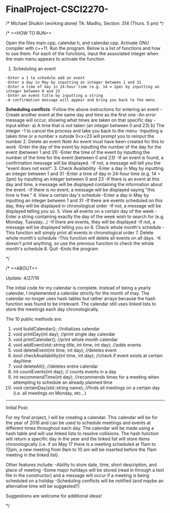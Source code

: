 # FinalProject-CSCI2270-

/* Michael Shulkin (working alone)
  TA: Madhu, Section: 314 (Thurs. 5 pm)
*/

/*  ==HOW TO RUN==

Open the files main.cpp, calendar.h, and calendar.cpp. Activate GNU compiler with c++11. Run the program. Below is a list of functions and how to use them. For each of the functions, input the associated integer when the main menu appears to activate the function.
  1. Scheduling an event
  
    -Enter a 1 to schedule add an event
    -Enter a day in May by inputting an integer between 1 and 31
    -Enter a time of day in 24-hour time (e.g. 14 = 2pm) by inputting an integer between 0 and 23
    -Enter an event title by inputting a string
    -A confirmation message will appear and bring you back to the menu
  **Scheduling conflicts**
    -Follow the above instructions for entering an event
    -Create another event at the same day and time as the first one
    -An error message will occur, showing what times are taken on that specific day
    -Input either:
    a) A time that is not taken (an integer between 0 and 23)
    b) The integer -1 to cancel the process and take you back to the menu
  -Inputting a taken time or a number x outside 0<x<23 will prompt you to reinput the number
  2. Delete an event 
  *Note* An event must have been created for this to work
    -Enter the day of the event by inputting the number of the day for the event (between 1 and 31)
    -Enter the time of the event by inputting the number of the time for the event (between 0 and 23)
    -If an event is found, a confirmation message will be displayed.
    -If not, a message will tell you the "event does not exist".
  3. Check Availability
    -Enter a day in May by inputting an integer between 1 and 31
    -Enter a time of day in 24-hour time (e.g. 14 = 2pm) by inputting an integer between 0 and 23
    -If there is an event at this day and time, a message will be displayed containing the information about the event.
    -If there is no event, a message will be displayed saying "this time is free."
  4. View a certain day's schedule
    -Enter a day in May by inputting an integer between 1 and 31
    -If there are events scheduled on this day, they will be displayed in chronological order
    -If not, a message will be displayed telling you so.
  5. View all events on a certain day of the week
    -Enter a string containing exactly the day of the week wish to search for (e.g. Monday, Tuesday...)
    -If there are events, they will be displayed
    -If not, a message will be displayed telling you so
  6. Check whole month's schedule
    -This function will simply print all events in chronological order
  7. Delete whole month's schedule
    -This function will delete all events on all days.
    -It doesn't print anything, so use the previous function to check the whole month's schedule
  8. Quit
    -Ends the program

*/

/*   ==ABOUT==

  Update: 4/27/16

  The initial code for my calendar is complete. Instead of being a yearly calendar, I implemented a calendar strictly for the month of may. The calendar no longer uses hash tables but rather arrays because the hash function was found to be irrelevant. The calendar still uses linked lists to store the meetings each day chronologically.
  
  The 10 public methods are:
  1. void buildCalendar();  //initializes calendar
  2. void printDay(int day);  //print single day calendar
  3. void printCalendar(); //print whole month calendar
  4. void addEvent(std::string title, int time, int day);  //adds events
  5. void deleteEvent(int time, int day); //deletes event
  6. bool checkAvailability(int time, int day); //check if event exists at certain day/time
  7. void deleteAll(); //deletes entire calendar
  8. int countEvents(int day); // counts events in a day
  9. int recommendTime(int day); //recommends times for a meeting when attempting to schedule an already planned time
  10. void certainDay(std::string name); //finds all meetings on a certain day (i.e. all meetings on Monday, etc...)

-------
Initial Post:

For my final project, I will be creating a calendar. This calendar will be for the year of 2016 and can be used to schedule meetings and events at different times throughout each day. The calendar will be made using a hash table and will use linked lists to resolve collisions. The hash function will return a specific day in the year and the linked list will store items chronologically (i.e. if on May 17 there is a meeting scheduled at 11am to 12pm, a new meeting from 9am to 10 am will be inserted before the 11am meeting in the linked list).

Other features include:
-Ability to store date, time, short description, and place of meeting
-Some major holidays will be stored (read in through a text file in the constructor) and a message will occur if a meeting is being scheduled on a holiday
-Scheduling conflicts will be notified (and maybe an alternative time will be suggested?)

Suggestions are welcome for additional ideas!

*/
